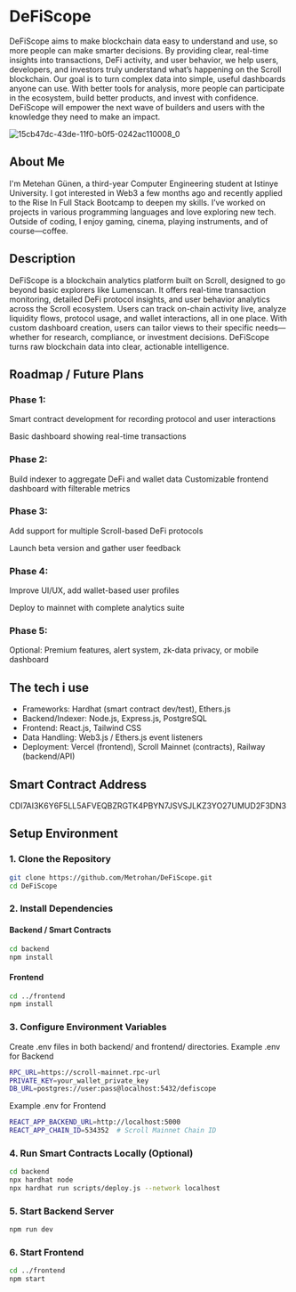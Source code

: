 # DeFiScope

DeFiScope aims to make blockchain data easy to understand and use, so more people can make smarter decisions. By providing clear, real-time insights into transactions, DeFi activity, and user behavior, we help users, developers, and investors truly understand what’s happening on the Scroll blockchain. Our goal is to turn complex data into simple, useful dashboards anyone can use. With better tools for analysis, more people can participate in the ecosystem, build better products, and invest with confidence. DeFiScope will empower the next wave of builders and users with the knowledge they need to make an impact.

![15cb47dc-43de-11f0-b0f5-0242ac110008_0](https://github.com/user-attachments/assets/7bd02240-9a34-4659-8686-f6df03d1b9e6)

## About Me

I'm Metehan Günen, a third-year Computer Engineering student at Istinye University. I got interested in Web3 a few months ago and recently applied to the Rise In Full Stack Bootcamp to deepen my skills. I’ve worked on projects in various programming languages and love exploring new tech. Outside of coding, I enjoy gaming, cinema, playing instruments, and of course—coffee.

## Description

DeFiScope is a blockchain analytics platform built on Scroll, designed to go beyond basic explorers like Lumenscan. It offers real-time transaction monitoring, detailed DeFi protocol insights, and user behavior analytics across the Scroll ecosystem. Users can track on-chain activity live, analyze liquidity flows, protocol usage, and wallet interactions, all in one place. With custom dashboard creation, users can tailor views to their specific needs—whether for research, compliance, or investment decisions. DeFiScope turns raw blockchain data into clear, actionable intelligence.

## Roadmap / Future Plans

### Phase 1:
Smart contract development for recording protocol and user interactions

Basic dashboard showing real-time transactions

### Phase 2:

Build indexer to aggregate DeFi and wallet data
Customizable frontend dashboard with filterable metrics

### Phase 3:
Add support for multiple Scroll-based DeFi protocols

Launch beta version and gather user feedback

### Phase 4:
Improve UI/UX, add wallet-based user profiles

Deploy to mainnet with complete analytics suite

### Phase 5:
Optional: Premium features, alert system, zk-data privacy, or mobile dashboard

## The tech i use

- Frameworks: Hardhat (smart contract dev/test), Ethers.js
- Backend/Indexer: Node.js, Express.js, PostgreSQL
- Frontend: React.js, Tailwind CSS
- Data Handling: Web3.js / Ethers.js event listeners
- Deployment: Vercel (frontend), Scroll Mainnet (contracts), Railway (backend/API)

## Smart Contract Address
CDI7AI3K6Y6F5LL5AFVEQBZRGTK4PBYN7JSVSJLKZ3YO27UMUD2F3DN3

## Setup Environment

### 1. Clone the Repository

```bash
git clone https://github.com/Metrohan/DeFiScope.git
cd DeFiScope
```

### 2. Install Dependencies

#### Backend / Smart Contracts
```bash
cd backend
npm install
```

#### Frontend

```bash
cd ../frontend
npm install
```

### 3. Configure Environment Variables

Create .env files in both backend/ and frontend/ directories.
Example .env for Backend

```bash
RPC_URL=https://scroll-mainnet.rpc-url
PRIVATE_KEY=your_wallet_private_key
DB_URL=postgres://user:pass@localhost:5432/defiscope
```

Example .env for Frontend

```bash
REACT_APP_BACKEND_URL=http://localhost:5000
REACT_APP_CHAIN_ID=534352  # Scroll Mainnet Chain ID
```

### 4. Run Smart Contracts Locally (Optional)

```bash
cd backend
npx hardhat node
npx hardhat run scripts/deploy.js --network localhost
```

### 5. Start Backend Server

```bash
npm run dev
```

### 6. Start Frontend

```bash
cd ../frontend
npm start
```



